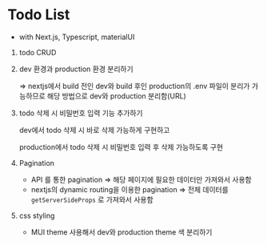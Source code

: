 # Todo List

- with Next.js, Typescript, materialUI

1. todo CRUD
2. dev 환경과 production 환경 분리하기

   ⇒ nextjs에서 build 전인 dev와 build 후인 production의 .env 파일이 분리가 가능하므로 해당 방법으로 dev와 production 분리함(URL)

3. todo 삭제 시 비밀번호 입력 기능 추가하기

   dev에서 todo 삭제 시 바로 삭제 가능하게 구현하고

   production에서 todo 삭제 시 비밀번호 입력 후 삭제 가능하도록 구현

4. Pagination
   - API 를 통한 pagination
     ⇒ 해당 페이지에 필요한 데이터만 가져와서 사용함
   - nextjs의 dynamic routing을 이용한 pagination
     ⇒ 전체 데이터를 `getServerSideProps` 로 가져와서 사용함
5. css styling
   - MUI theme 사용해서 dev와 production theme 색 분리하기
